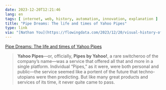 ```yaml
---
date: 2023-12-20T12:21:46
lang: en
tags: [ internet, web, history, automation, innovation, explanation ]
title: "Pipe Dreams: The life and times of Yahoo Pipes"
type: link
via: "[Nathan You](https://flowingdata.com/2023/12/20/visual-history-of-yahoo-pipes/)"
---
```


[Pipe Dreams: The life and times of Yahoo Pipes](https://retool.com/pipes)

> **Yahoo Pipes**—or, officially, **Pipes by Yahoo!**, a rare switcheroo of the company’s name—was a service that offered all that and more in a single platform. Individual “Pipes,” as it were, were both personal and public—the service seemed like a portent of the future that techno-utopians were then predicting. But like many great products and services of its time, it never quite came to pass.
